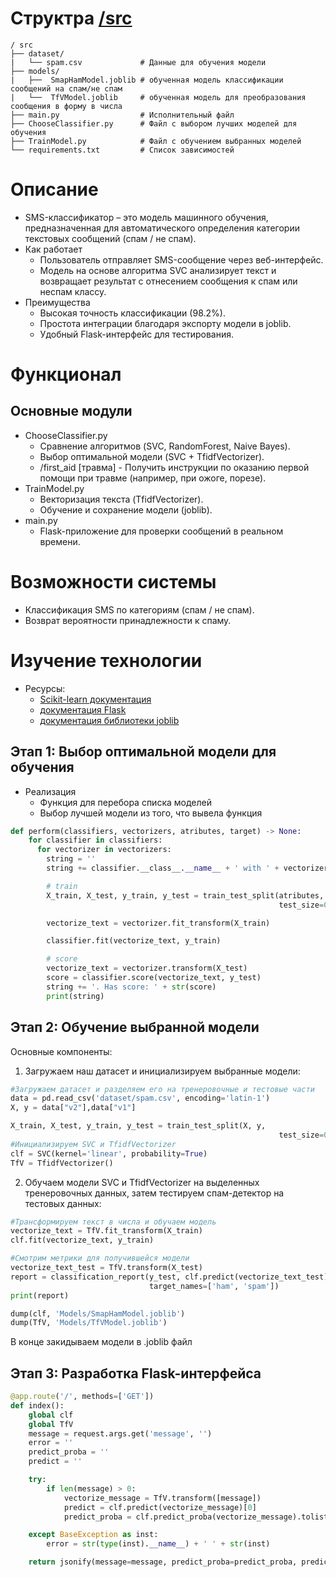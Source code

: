 # Структра [/src](https://github.com/alexanderkreidich/project-practice/tree/master/src)
```markdawn
/ src
├── dataset/
|   └── spam.csv             # Данные для обучения модели
├── models/
|   ├──  SmapHamModel.joblib # обученная модель классификации сообщений на спам/не спам
|   └──  TfVModel.joblib     # обученная модель для преобразования сообщения в форму в числа
├── main.py                  # Исполнительный файл
├── ChooseClassifier.py      # Файл с выбором лучших моделей для обучения
├── TrainModel.py            # Файл с обучением выбранных моделей
└── requirements.txt         # Список зависимостей
```

# Описание
- SMS-классификатор – это модель машинного обучения, предназначенная для автоматического определения категории текстовых сообщений (спам / не спам).
- Как работает
  - Пользователь отправляет SMS-сообщение через веб-интерфейс.
  - Модель на основе алгоритма SVC анализирует текст и возвращает результат с отнесением сообщения к спам или неспам классу.
- Преимущества
  - Высокая точность классификации (98.2%).
  - Простота интеграции благодаря экспорту модели в joblib.
  - Удобный Flask-интерфейс для тестирования.

# Функционал
## Основные модули
- ChooseClassifier.py
    - Сравнение алгоритмов (SVC, RandomForest, Naive Bayes).
    - Выбор оптимальной модели (SVC + TfidfVectorizer).
    - /first_aid [травма] - Получить инструкции по оказанию первой помощи при травме (например, при ожоге, порезе).
- TrainModel.py
  - Векторизация текста (TfidfVectorizer).
  - Обучение и сохранение модели (joblib).
- main.py
  - Flask-приложение для проверки сообщений в реальном времени.

# Возможности системы
- Классификация SMS по категориям (спам / не спам).
- Возврат вероятности принадлежности к спаму.

# Изучение технологии
- Ресурсы:
  - [Scikit-learn документация](https://scikit-learn.org/stable/user_guide.html)
  - [документация Flask](https://flask.palletsprojects.com/en/stable/)
  - [документация библиотеки joblib](https://joblib.readthedocs.io/en/stable/)
## Этап 1: Выбор оптимальной модели для обучения
- Реализация
  - Функция для перебора списка моделей
  - Выбор лучшей модели из того, что вывела функция
```python
def perform(classifiers, vectorizers, atributes, target) -> None:
    for classifier in classifiers:
      for vectorizer in vectorizers:
        string = ''
        string += classifier.__class__.__name__ + ' with ' + vectorizer.__class__.__name__

        # train
        X_train, X_test, y_train, y_test = train_test_split(atributes, target,
                                                            test_size=0.2, random_state=42)

        vectorize_text = vectorizer.fit_transform(X_train)

        classifier.fit(vectorize_text, y_train)

        # score
        vectorize_text = vectorizer.transform(X_test)
        score = classifier.score(vectorize_text, y_test)
        string += '. Has score: ' + str(score)
        print(string)
```
## Этап 2: Обучение выбранной модели
Основные компоненты:
1) Загружаем наш датасет и инициализируем выбранные модели:
```python
#Загружаем датасет и разделяем его на тренеровочные и тестовые части
data = pd.read_csv('dataset/spam.csv', encoding='latin-1')
X, y = data["v2"],data["v1"]

X_train, X_test, y_train, y_test = train_test_split(X, y,
                                                            test_size=0.2, random_state=42)
#Инициализируем SVC и TfidfVectorizer
clf = SVC(kernel='linear', probability=True)
TfV = TfidfVectorizer()
```
2) Обучаем модели SVC и TfidfVectorizer на выделенных тренеровочных данных, затем тестируем спам-детектор на тестовых данных:
```python
#Трансформируем текст в числа и обучаем модель
vectorize_text = TfV.fit_transform(X_train)
clf.fit(vectorize_text, y_train)

#Смотрим метрики для получившейся модели
vectorize_text_test = TfV.transform(X_test)
report = classification_report(y_test, clf.predict(vectorize_text_test),
                               target_names=['ham', 'spam'])
print(report)

dump(clf, 'Models/SmapHamModel.joblib')
dump(TfV, 'Models/TfVModel.joblib')
```
В конце закидываем модели в .joblib файл
## Этап 3: Разработка Flask-интерфейса
```python
@app.route('/', methods=['GET'])
def index():
    global clf
    global TfV
    message = request.args.get('message', '')
    error = ''
    predict_proba = ''
    predict = ''

    try:
        if len(message) > 0:
            vectorize_message = TfV.transform([message])
            predict = clf.predict(vectorize_message)[0]
            predict_proba = clf.predict_proba(vectorize_message).tolist()

    except BaseException as inst:
        error = str(type(inst).__name__) + ' ' + str(inst)

    return jsonify(message=message, predict_proba=predict_proba, predict=predict, error=error)
```

